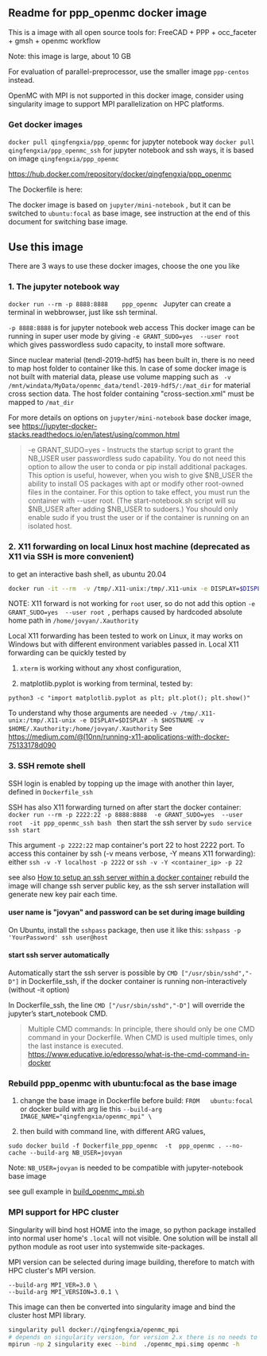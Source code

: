 ## Readme for ppp_openmc docker image

This is a image with all open source tools for: FreeCAD + PPP + occ_faceter + gmsh + openmc  workflow

Note: this image is large, about 10 GB

For evaluation of parallel-preprocessor, use the smaller image `ppp-centos` instead.

OpenMC with MPI is not supported in this docker image, consider using singularity image to support MPI parallelization on HPC platforms.

### Get docker images

`docker pull qingfengxia/ppp_openmc`  for jupyter notebook way
`docker pull qingfengxia/ppp_openmc_ssh`  for jupyter notebook and ssh ways, it is based on image `qingfengxia/ppp_openmc`

https://hub.docker.com/repository/docker/qingfengxia/ppp_openmc

The Dockerfile is here: 

The docker image is based on `jupyter/mini-notebook` , but it can be switched to `ubuntu:focal` as base image, see instruction at the end of this document for switching base image.

## Use this image 

There are 3 ways to use these docker images, choose the one you like

### 1. The jupyter notebook way

`docker run --rm -p 8888:8888    ppp_openmc `
Jupyter can create a terminal in webbrowser, just like ssh terminal. 

`-p 8888:8888`  is for jupyter notebook web access
This docker image can be running in super user mode by giving `-e GRANT_SUDO=yes  --user root` which gives passwordless sudo capacity, to install more software.

Since nuclear material (tendl-2019-hdf5) has been built in, there is no need to map host folder to container like this. In case of some docker image is not built with material data, please use volume mapping such as ` -v /mnt/windata/MyData/openmc_data/tendl-2019-hdf5/:/mat_dir` for material cross section data. The host folder containing "cross-section.xml"  must be mapped to `/mat_dir`

For more details on options on `jupyter/mini-notebook` base docker image, see
https://jupyter-docker-stacks.readthedocs.io/en/latest/using/common.html

> -e GRANT_SUDO=yes - Instructs the startup script to grant the NB_USER user passwordless sudo capability. You do not need this option to allow the user to conda or pip install additional packages. This option is useful, however, when you wish to give $NB_USER the ability to install OS packages with apt or modify other root-owned files in the container. For this option to take effect, you must run the container with --user root. (The start-notebook.sh script will su $NB_USER after adding $NB_USER to sudoers.) You should only enable sudo if you trust the user or if the container is running on an isolated host.

### 2. X11 forwarding on local Linux host machine  (deprecated as X11 via SSH is more convenient)

to get an interactive bash shell, as ubuntu 20.04

```sh
docker run -it --rm  -v /tmp/.X11-unix:/tmp/.X11-unix -e DISPLAY=$DISPLAY -h $HOSTNAME -v $HOME/.Xauthority:/home/jovyan/.Xauthority -v $PWD/:/workspace/  ppp_openmc  bash
```

NOTE:  X11 forward is not working for `root` user, so do not add this option `-e GRANT_SUDO=yes  --user root `, perhaps caused by hardcoded absolute home path in `/home/jovyan/.Xauthority` 

Local X11 forwarding has been tested to work on Linux, it may works on Windows but with different environment variables passed in.
Local X11 forwarding can be quickly tested by
1) `xterm` is working without any xhost configuration, 

2) matplotlib.pyplot is working from terminal, tested by:  

`python3 -c "import matplotlib.pyplot as plt; plt.plot(); plt.show()" `

To understand why those arguments are needed
`-v /tmp/.X11-unix:/tmp/.X11-unix -e DISPLAY=$DISPLAY -h $HOSTNAME -v $HOME/.Xauthority:/home/jovyan/.Xauthority`
See  https://medium.com/@l10nn/running-x11-applications-with-docker-75133178d090

### 3. SSH remote shell 

SSH login is enabled by topping up the image with another thin layer, defined in `Dockerfile_ssh`

SSH has also X11 forwarding turned on after start the docker container:
`docker run --rm -p 2222:22 -p 8888:8888  -e GRANT_SUDO=yes  --user root  -it ppp_openmc_ssh bash ` then start the ssh server by `sudo service ssh start `

This argument `-p 2222:22` map container's port 22 to host 2222 port. 
To access this container by ssh  (-v means verbose,  -Y means X11 forwarding): 
either `ssh -v -Y localhost -p 2222` or  `ssh -v -Y <container_ip> -p 22`  

see also [How to setup an ssh server within a docker container](https://phoenixnap.com/kb/how-to-ssh-into-docker-container)
rebuild the image will change ssh server public key, as the ssh server installation  will generate new key pair each time.

#### user name is "jovyan" and password can be set during image building

On Ubuntu, install the `sshpass` package, then use it like this:  `sshpass -p 'YourPassword' ssh user@host` 

#### start ssh server automatically

Automatically start the ssh server is possible by `CMD ["/usr/sbin/sshd","-D"]`  in Dockerfile_ssh, if the docker container is running non-interactively (without -it option) 

In Dockerfile_ssh, the line `CMD ["/usr/sbin/sshd","-D"]` will override the jupyter’s start_notebook CMD. 

> Multiple CMD commands:  In principle, there should only be one CMD command in your Dockerfile. When CMD is used multiple times, only the last instance is executed.
   https://www.educative.io/edpresso/what-is-the-cmd-command-in-docker


### Rebuild ppp_openmc with ubuntu:focal as the base image

1) change the base image in Dockerfile before build:       `FROM   ubuntu:focal`
 or docker build with arg lie this `--build-arg IMAGE_NAME="qingfengxia/openmc_mpi" \  `

2) then build with command line, with different ARG values, 

`sudo docker build -f Dockerfile_ppp_openmc  -t  ppp_openmc . --no-cache --build-arg NB_USER=jovyan`

Note: `NB_USER=jovyan` is needed to be compatible with jupyter-notebook base image

see gull example in [build_openmc_mpi.sh](build_openmc_mpi.sh)

### MPI support for HPC cluster

Singularity will bind host HOME into the image, so python package installed into normal user home's `.local` will not visible.  One solution will be install all python module as root user into systemwide site-packages.


MPI version can be selected during image building,  therefore to match with HPC cluster's MPI version.

```
--build-arg MPI_VER=3.0 \
--build-arg MPI_VERSION=3.0.1 \
```

This image can then be converted into singularity image and bind the cluster host MPI library.

```bash
singularity pull docker://qingfengxia/openmc_mpi
# depends on singularity version, for version 2.x there is no needs to prefix mpirun inside container
mpirun -np 2 singularity exec --bind  ./openmc_mpi.simg openmc -h

```


